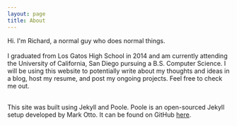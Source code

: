 ```yaml
---
layout: page
title: About
---
```


Hi. I'm Richard, a normal guy who does normal things. <br> <br>
I graduated from Los Gatos High School in 2014 and am currently attending
the University of California, San Diego pursuing a B.S. Computer Science.
I will be using this website to potentially write about my thoughts and
ideas in a blog, host my resume, and post my ongoing projects. Feel free
to check me out. <br> <br>

This site was built using Jekyll and Poole. Poole is an open-sourced 
Jekyll setup developed by Mark Otto. It can be found on GitHub 
[here](https://github.com/poole/poole).
